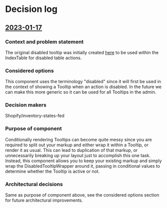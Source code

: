 # Decision log

## [2023-01-17](https://github.com/Shopify/web/pull/81734)

### Context and problem statement

The original disabled tooltip was initially created [here](https://github.com/Shopify/web/pull/81020/files#diff-dec66638b9f1b717ef8b68769332c9ca15f7142bef7af617223559461cd3ef88) to be used within the IndexTable for disabled table actions.

### Considered options

This component uses the terminology "disabled" since it will first be used in the context of showing a Tooltip when an action is disabled. In the future we can
make this more generic so it can be used for all Tooltips in the admin.

### Decision makers

Shopify/inventory-states-fed

### Purpose of component

Conditionally rendering Tooltips can become quite messy since you are required to split out your markup and either wrap it within a Tooltip, or render it as
usual. This can lead to duplication of that markup, or unnecessarily breaking up your layout just to accomplish this one task. Instead, this component allows
you to keep your existing markup and simply wrap the DisabledTooltipWrapper around it, passing in conditional values to determine whether the Tooltip is active
or not.

### Architectural decisions

Same as purpose of component above, see the considered options section for future architectural improvements.
